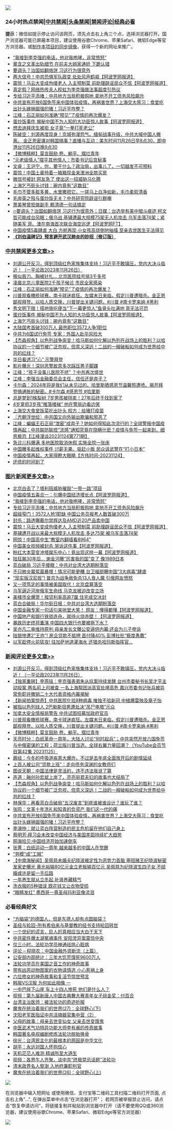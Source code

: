 ![](https://raw.githubusercontent.com/jsvpn/jsproxy/dev/64photo/fqnews-qr.jpg)

<div id="tt">
<h3>24小时热点禁闻|<a href="#%E4%B8%AD%E5%85%B1%E7%A6%81%E9%97%BB%E6%9B%B4%E5%A4%9A%E6%96%87%E7%AB%A0">中共禁闻</a>|<a href="#%E5%9B%BE%E7%89%87%E6%96%B0%E9%97%BB%E6%9B%B4%E5%A4%9A%E6%96%87%E7%AB%A0">头条禁闻</a>|<a href="#%E6%96%B0%E9%97%BB%E8%AF%84%E8%AE%BA%E6%9B%B4%E5%A4%9A%E6%96%87%E7%AB%A0">禁闻评论|<a href="#%E5%BF%85%E7%9C%8B%E7%BB%8F%E5%85%B8%E5%A5%BD%E6%96%87">经典必看</a></h3>
<div><b>提示：</b>微信如提示停止访问该网页，须先点击右上角三个点，选择浏览器打开。国产浏览器可能已屏蔽本项目，建议使用谷歌Chrome、苹果Safari、微软Edge等官方浏览器。或<a href="%E5%88%B6%E4%BD%9Cgit%E7%A6%81%E9%97%BB%E9%95%9C%E5%83%8F.md">制作本项目的同步镜像</a>，获得一个新的网址来推广。</div>
<ul>

<li><a href="/topimagenews/20231126/1966147.md">“我接到李克强的电话，他对我咆哮，非常愤怒”</a></li>
<li><a href="/cnnews/20231126/1966066.md">章含之文革出轨细节 在前夫大姐家通奸 下跪认错</a></li>
<li><a href="/finance/20231126/1965992.md">要调头？治国如翻烙饼 习这行为很意外</a></li>
<li><a href="/cnnews/20231126/1966118.md">两大信号！中共恐惧军队政变 处处风声鹤唳【阿波罗网报道】</a></li>
<li><a href="/topimagenews/20231126/1966071.md">震惊！马云大变成佝偻老人 入主预制菜 前助理辟谣民众不信【阿波罗网报道】</a></li>
<li><a href="/baitai/20231126/1966146.md">真定假？网络热传夫人程虹为李克强做法事超度引热议</a></li>
<li><a href="/topimagenews/20231126/1966122.md">专给习近平添堵：中共地方当局积极购地 拿地不开工债务风险飙升</a></li>
<li><a href="/comments/20231126/1965965.md">中共宣布开放6国免签来中国体验疫情，再祸害世界？上海交大辱习：食堂吃出针头嫁祸倔强的猪！习近平咋整？</a></li>
<li><a href="/cbnews/20231126/1966158.md">江峰：石正丽如何准确“预见”了疫情的再次爆发？</a></li>
<li><a href="/cbnews/20231126/1966097.md">蛋炒饭事件 揭秘中国不为人知的大功臣惊人故事【阿波罗网报道】</a></li>
<li><a href="/worldnews/20231126/1965982.md">想去迪拜庆生被拒 女子竟“一拳打死老公”</a></li>
<li><a href="/sohnews/20231126/1966150.md">陈破空：刘源再度现身！京城弥漫怨气。缅甸战事升级，中共大喊中国人撤离。 金正恩密谋对韩国搞事？直播与互动：美东时间11月26日早8点30、即中港台11月26日晚9点30</a></li>
<li><a href="/comments/20231126/1966054.md">【微博精粹】莫言鼓励 卷、躺平、摆烂青年</a></li>
<li><a href="/cnnews/20231126/1966057.md">“元老级情人”摆平其他情人：市委书记后宫秘事</a></li>
<li><a href="/sohnews/20231126/1966062.md">文睿：王沪宁，你，要干什么？政治局，出事儿了，一切越发不可预料</a></li>
<li><a href="/worldnews/20231126/1966035.md">震惊！中国土豪拎着一箱箱现金来澳洲全款买房</a></li>
<li><a href="/baitai/20231127/1966217.md">微信号被封 网友急了 使出这一招威胁马化腾</a></li>
<li><a href="/cbnews/20231126/1966096.md">上海乞丐街头讨钱：碗内竟有“这数目”</a></li>
<li><a href="/lifebaike/20231126/1966116.md">毛巾不管多脏多黄，水里撒把它，一搓马上白净如新，毛巾柔软清香</a></li>
<li><a href="/baitai/20231126/1966081.md">毛岸英之殁与蛋炒饭无关？中共研究院辟谣引群嘲</a></li>
<li><a href="/cnnews/20231126/1965971.md">萧美琴曾拒做副手 赖清德一句话搞定</a></li>
<li><a href="/sohnews/20231127/1966200.md">🔥要调头？治国如翻烙饼 习这行为很意外；日媒：台选举有美中暗斗痕迹 柯文哲可能成台风眼；俄乌战 基辅遭最大规模75架无人机攻击  乌军击落74架；紧随美军 菲、澳在南海首次联合海空巡逻【阿波罗网FT】</a></li>
<li><a href="/baitai/20231126/1966179.md">中国疫情5毒肆虐 大白 方舱再现 小女孩高烧倒地抽搐 至亲去世医生无法得见</a></li>
<li><b><a href="/comments/20200207/1272816.md" target="_blank">《刘伯温碑记》预言避开武汉肺炎的妙招（修订版）</a></b></li>
</ul>
</div>

<div class="catlist">
<h3><a href="/cbnews/" target="_blank">中共禁闻</a><span><a href="/cbnews/" target="_blank" rel="nofollow">更多文章>></a></span></h3>
<ul>
<li><a href="/comments/20231127/1966240.md" target="_blank">刘源公开反习，得到顶级红色家族集体支持！习近平不敢镇压，党内大决斗临近！（一平论政2023年11月26日）</a></li>
<li><a href="/cbnews/20231127/1966242.md" target="_blank">喉似吞刀、胸被针扎… 北京医院挂号排3千多号</a></li>
<li><a href="/cbnews/20231126/1966185.md" target="_blank">凌晨北京儿童医院2千孩子候诊 市民全家感染</a></li>
<li><a href="/cbnews/20231126/1966158.md" target="_blank">江峰：石正丽如何准确“预见”了疫情的再次爆发？</a></li>
<li><a href="/comments/20231126/1966151.md" target="_blank">川普观看橄榄球赛，南卡球迷疯狂。左媒末日来临，假定川普遭暗杀。金正恩鄙视拜登。以哈人质交换，川普提出关键问题。#川普 #南卡罗来纳 #黑利</a></li>
<li><a href="/cbnews/20231126/1966123.md" target="_blank">秀文明下限！搭地铁吃便当“下一幕更惊人”鱼骨头吐满地 竟无法可罚</a></li>
<li><a href="/cbnews/20231126/1966097.md" target="_blank">蛋炒饭事件 揭秘中国不为人知的大功臣惊人故事【阿波罗网报道】</a></li>
<li><a href="/cbnews/20231126/1966096.md" target="_blank">上海乞丐街头讨钱：碗内竟有“这数目”</a></li>
<li><a href="/cbnews/20231126/1966084.md" target="_blank">大陆国考首破300万人 最热职位3572人争1职位</a></li>
<li><a href="/cbnews/20231126/1966013.md" target="_blank">中共为6国试行免签 专家：外国人赴华风险大</a></li>
<li><a href="/comments/20231126/1965989.md" target="_blank">【杰森视角】以色列战争突变！哈马斯如何化解以色列在战场上的胜利？以哈协议的一个细节被广泛忽视，但意义深远！二战的一艘破船如何成为世界给中共的红线？</a></li>
<li><a href="/cbnews/20231126/1965980.md" target="_blank">华日看透习“心” 示警拜登</a></li>
<li><a href="/cbnews/20231126/1965979.md" target="_blank">影片曝光！深圳恶警故意多次踩压男子脚踝</a></li>
<li><a href="/cbnews/20231126/1965937.md" target="_blank">江峰：“孩子没事儿医院不挤” ？中共再次盛世</a></li>
<li><a href="/cbnews/20231126/1965912.md" target="_blank">江峰：李强当金融委员会主任，信任还是弃子？</a></li>
<li><a href="/comments/20231125/1965847.md" target="_blank">卡尔森：2024年将是我们从未见过的。哈里斯晒感恩节温馨照遭喷。揭开拜登搞通胀的秘密。#卡尔森 #感恩节 #哈里斯</a></li>
<li><a href="/cbnews/20231125/1965789.md" target="_blank">总是梦到1株梨树 7岁男孩被拐卖！27年后终于找到家了</a></li>
<li><a href="/cbnews/20231125/1965757.md" target="_blank">4岁童抓3岁孩“推落楼梯” 他在警局边看边笑</a></li>
<li><a href="/cbnews/20231125/1965747.md" target="_blank">上海交大食堂饭菜吃出针头 校方：给猪打疫苗</a></li>
<li><a href="/cbnews/20231125/1965744.md" target="_blank">〖兲朝浮世绘〗中共国又向外输出欺骗和邪恶了</a></li>
<li><a href="/cbnews/20231125/1965702.md" target="_blank">江峰：蝙蝠王石正丽“泄密”成弃子？她如何得知此次流行的？全球警报中国疫情再起；中共联防联控“流感”通知究竟在隐瞒什麽？疫情与免签一起来到，细思极恐【江峰漫谈20231124第771期】</a></li>
<li><a href="/cbnews/20231125/1965687.md" target="_blank">急诊儿科爆满 多地医院取消休假 实施全院一张床</a></li>
<li><a href="/cbnews/20231125/1965677.md" target="_blank">中国曝多起维权事件 讨薪无果、驱赶小贩 民众讽武警在“打小日本”</a></li>
<li><a href="/comments/20231125/1965650.md" target="_blank">中国疫情再起，大家得瞪大眼睛【方伟时间-20231124】</a></li>
<li><a href="/cbnews/20231125/1965641.md" target="_blank">还债的时间到了</a></li>

</ul>
</div>
<div class="catlist">
<h3><a href="/topimagenews/" target="_blank">图片新闻</a><span><a href="/topimagenews/" target="_blank" rel="nofollow">更多文章>></a></span></h3>
<ul>
<li><a href="/topimagenews/20231127/1966241.md" target="_blank">北京白去了？塔利班威胁摧毁“一带一路”项目</a></li>
<li><a href="/topimagenews/20231127/1966233.md" target="_blank">中国疫情五毒合一：引爆中国经济增长点【阿波罗网报道】</a></li>
<li><a href="/topimagenews/20231126/1966147.md" target="_blank">“我接到李克强的电话，他对我咆哮，非常愤怒”</a></li>
<li><a href="/topimagenews/20231126/1966122.md" target="_blank">专给习近平添堵：中共地方当局积极购地 拿地不开工债务风险飙升</a></li>
<li><a href="/topimagenews/20231126/1966113.md" target="_blank">超级窄门！3572人抢1职缺 中国公务员报考人数首破300万</a></li>
<li><a href="/topimagenews/20231126/1966095.md" target="_blank">封杀：路透曝戴尔禁辉达及AMD近20产品卖中国</a></li>
<li><a href="/topimagenews/20231126/1966071.md" target="_blank">震惊！马云大变成佝偻老人 入主预制菜 前助理辟谣民众不信【阿波罗网报道】</a></li>
<li><a href="/topimagenews/20231126/1965991.md" target="_blank">基辅遭开战以来最大规模无人机攻击 多达75架 被乌军击落74架</a></li>
<li><a href="/topimagenews/20231126/1965938.md" target="_blank">网惊！中国高中生“教室内翻墙看8964”</a></li>
<li><a href="/topimagenews/20231125/1965820.md" target="_blank">中国美女视频被封杀 哭诉这件事【阿波罗网报道】</a></li>
<li><a href="/topimagenews/20231125/1965802.md" target="_blank">粉红大本营变冲塔娱乐中心！竟出现这样一幕【阿波罗网报道】</a></li>
<li><a href="/topimagenews/20231125/1965779.md" target="_blank">陆狂飙30年后… 谢金河曝“厉害我的国”变了 像1989日本</a></li>
<li><a href="/topimagenews/20231125/1965746.md" target="_blank">蓝白破局 习近平傻眼：中共对台湾大选期盼落空</a></li>
<li><a href="/topimagenews/20231125/1965676.md" target="_blank">不只肺炎霉浆菌暴增！情况可能更糟 台卫福部曝中国“3大病毒”肆虐</a></li>
<li><a href="/topimagenews/20231125/1965675.md" target="_blank">“现实版汉尼拔”! 普京为战争赦免杀13人食人魔 引俄网友愤怒</a></li>
<li><a href="/topimagenews/20231125/1965604.md" target="_blank">又一项笃定的事情被美国取代！北京盘算落空</a></li>
<li><a href="/topimagenews/20231125/1965603.md" target="_blank">乌军逼近河岸俄军生命线 马克龙被迫改变立场</a></li>
<li><a href="/topimagenews/20231125/1965520.md" target="_blank">美楼市全爆煲！按贷利率高逾7厘 住宅成交冰封</a></li>
<li><a href="/topimagenews/20231125/1965491.md" target="_blank">蓝白合破局！华尔街日报：中共对台湾大选期盼落空</a></li>
<li><a href="/topimagenews/20231125/1965490.md" target="_blank">中国金融专家一句话引来哄堂大笑！ 网友：懂得都懂【阿波罗网报道】</a></li>
<li><a href="/topimagenews/20231124/1965369.md" target="_blank">中国地产和银行铁锁连舟，就待火烧赤壁！【阿波罗网报道】</a></li>
<li><a href="/topimagenews/20231124/1965354.md" target="_blank">暴跌历史终将重演 中国四大银行也要被拖下水？</a></li>
<li><a href="/topimagenews/20231124/1965335.md" target="_blank">吴亦凡二审维持原判 母亲发长文曝公安逼供内幕:还会为儿子申诉</a></li>
<li><a href="/topimagenews/20231124/1965323.md" target="_blank">陆银惨遭2“王炸”! 房企贷款不抵押 首付降40% 彭博社批“极度愚蠢”</a></li>
<li><a href="/topimagenews/20231124/1965322.md" target="_blank">以军趁停火前猛攻! 往加萨地道灌海水 还猎杀哈玛斯指挥官…</a></li>

</ul>
</div>
<div class="catlist">
<h3><a href="/comments/" target="_blank">新闻评论</a><span><a href="/comments/" target="_blank" rel="nofollow">更多文章>></a></span></h3>
<ul>
<li><a href="/comments/20231127/1966240.md" target="_blank">刘源公开反习，得到顶级红色家族集体支持！习近平不敢镇压，党内大决斗临近！（一平论政2023年11月26日）</a></li>
<li><a href="/comments/20231127/1966239.md" target="_blank">【独家重磅】李燕铭：李克强表弟朱从玖案持续发酵 台州市委秘书长吴才平主动投案 两名前上司被查 一名上海帮团派高官处境高危 嘉兴市委书记张兵被异常免职并撤销二十大代表资格内幕揭秘</a></li>
<li><a href="/comments/20231126/1966182.md" target="_blank">【新闻拍案惊奇】中共医院化验8种病毒 唯独不验新冠 中植爆雷殃及章子怡</a></li>
<li><a href="/comments/20231126/1966170.md" target="_blank">被指以色列线人 2巴勒斯坦男遭处决“吊尸电塔”示众</a></li>
<li><a href="/comments/20231126/1966153.md" target="_blank">加拿大安全情报局警告 中共试图招募加政府官员</a></li>
<li><a href="/comments/20231126/1966151.md" target="_blank">川普观看橄榄球赛，南卡球迷疯狂。左媒末日来临，假定川普遭暗杀。金正恩鄙视拜登。以哈人质交换，川普提出关键问题。#川普 #南卡罗来纳 #黑利</a></li>
<li><a href="/comments/20231126/1966054.md" target="_blank">【微博精粹】莫言鼓励 卷、躺平、摆烂青年</a></li>
<li><a href="/comments/20231126/1966028.md" target="_blank">天亮时分：白纸革命一周年，大陆人讨论“何时起兵”；中共突然开放六国免签与中俄密谋的工程；荷兰版川普当选，全球右翼力量回潮？（YouTube会员节目第42集 20231125）</a></li>
<li><a href="/comments/20231126/1966021.md" target="_blank">蕨经：今冬的呼吸道疾患大爆炸，不过是去年底全面放开后的剧情延续</a></li>
<li><a href="/comments/20231126/1966020.md" target="_blank">上百人被公司“贷款上班”：走向债务深渊的女教师们</a></li>
<li><a href="/comments/20231126/1966004.md" target="_blank">图说天朝：中国法律是灵活的，违不违法我说了算</a></li>
<li><a href="/comments/20231126/1966003.md" target="_blank">声道：融创孙宏斌上岸了，亮亮丽君夫妇的故事也大结局了</a></li>
<li><a href="/comments/20231126/1965989.md" target="_blank">【杰森视角】以色列战争突变！哈马斯如何化解以色列在战场上的胜利？以哈协议的一个细节被广泛忽视，但意义深远！二战的一艘破船如何成为世界给中共的红线？</a></li>
<li><a href="/comments/20231126/1965983.md" target="_blank">林保华：再看蓝白合破局“五汉废言”到底谁被谁设计？谁玩了谁？</a></li>
<li><a href="/comments/20231126/1965970.md" target="_blank">张鸣：文革十年洗礼和知青的负资产 我们这一代的痛</a></li>
<li><a href="/comments/20231126/1965965.md" target="_blank">中共宣布开放6国免签来中国体验疫情，再祸害世界？上海交大辱习：食堂吃出针头嫁祸倔强的猪！习近平咋整？</a></li>
<li><a href="/comments/20231126/1965963.md" target="_blank">李濠仲：就让蓝白阵营制造的民主危机留在他们自己身上</a></li>
<li><a href="/comments/20231126/1965962.md" target="_blank">蔡明芳:拜习会未改变中国经济与美国差距持续扩大趋势</a></li>
<li><a href="/comments/20231126/1965943.md" target="_blank">网海拾贝:中国经济开始加速倒车</a></li>
<li><a href="/comments/20231126/1965942.md" target="_blank">张菁：白纸运动一周年 越来越多的中国人在觉醒</a></li>
<li><a href="/comments/20231126/1965941.md" target="_blank">“劳模”成“工贼”</a></li>
<li><a href="/comments/20231126/1965908.md" target="_blank">【中南海秘闻】吴佩慈未婚夫纪晓波被定性为恶势力首脑 塞班赌王纪晓波秘密发家史曝光 黄光裕输80亿元金立老板输百亿元 吴佩慈为纪晓波生四子女 不结婚或许是留一手后路</a></li>
<li><a href="/comments/20231126/1965907.md" target="_blank">一年养生就从立冬起 补肾养藏精气</a></li>
<li><a href="/comments/20231126/1965906.md" target="_blank">洗衣服的5种错误 既花钱又让衣物受损</a></li>
<li><a href="/comments/20231126/1965905.md" target="_blank">“眼睛发红” 墨西哥一尊圣母玛利亚像流泪</a></li>

</ul>
</div>

<div class="catlist">
<h3>必看经典好文</h3>
<ul>
<li><a href="/comments/20220129/1685716.md" target="_blank">“方脑袋”的德国人，但是东德人却有点圆脑袋？</a></li>
<li><a href="/comments/20220503/1727836.md" target="_blank">圣经与轮回-所有希伯来与基督教的经书支持轮回转世</a></li>
<li><a href="/comments/20200621/1348067.md" target="_blank">一个世纪的谎言，巨人的真相应当大白于天下</a></li>
<li><a href="/ccpdope/20220806/1768044.md" target="_blank">中共密件爆太湖冤魂事件 安阳灵异案震惊中央</a></li>
<li><a href="/health/20170626/780270.md" target="_blank">仅三小时，法轮功学员神通祛除心脏病</a></li>
<li><a href="/ssgc/20230821/1923285.md" target="_blank">评论 &#8211; 程晓农：中国金融外资断流（上篇）</a></li>
<li><a href="/comments/20200515/220430.md" target="_blank">公安部内部统计：三年大饥荒饿死9600万人</a></li>
<li><a href="/comments/20200511/1326751.md" target="_blank">法轮功学员在美国之音工作的神奇故事</a></li>
<li><a href="/lifebaike/20180811/984246.md" target="_blank">带有凶恶动物图案的衣物请慎选 小心惹祸上身</a></li>
<li><a href="/tculture/20130420/118886.md" target="_blank">六位修女的神奇故事和复活节惊世预言</a></li>
<li><a href="/bannedvideo/20220228/1697982.md" target="_blank">韩服VS汉服 为何如此相像 一</a></li>
<li><a href="/cbnews/20200611/1343057.md" target="_blank">一中巴摔下山崖 车上十四人惨死 他们是什么人？</a></li>
<li><a href="/comments/20220518/1734456.md" target="_blank">视频：第九届新唐人中国古典舞大赛青年女子组金奖：付百合</a></li>
<li><a href="/comments/20200801/1373219.md" target="_blank">台湾主治医师：被法轮功的奇迹折服</a></li>
<li><a href="/comments/20181224/1052333.md" target="_blank">魔鬼在统治着我们的世界(27)：全球野心(下)</a></li>
<li><a href="/comments/20221222/1826761.md" target="_blank">沈阳老军医指证中共活摘器官集中营（2）</a></li>
<li><a href="/cbnews/20210507/1541162.md" target="_blank">父母的故事：母亲去世变仙女 父亲去世变饿鬼</a></li>
<li><a href="/comments/20210810/1603664.md" target="_blank">中医武术气功特异功能大师李有甫的传奇故事</a></li>
<li><a href="/comments/20210805/1600200.md" target="_blank">韩国著名电视编剧修炼法轮功脱胎换骨</a></li>
<li><a href="/cbnews/20220205/1688152.md" target="_blank">徐光：台湾民主化的最根本的原因是中华文化</a></li>
<li><a href="/comments/20180624/961987.md" target="_blank">胡平：永远对国人怀抱信心</a></li>
<li><a href="/comments/20210302/1496716.md" target="_blank">天机茫茫人难测 精诚所至大道生</a></li>
<li><a href="/comments/20220514/1732752.md" target="_blank">视频：各界牛人齐聚，谈中共“终极禁忌话题”法轮功</a></li>
<li><a href="/ccpdope/20220508/1730036.md" target="_blank">清末政界名人黎澍 入地府兼职判官</a></li>
<li><a href="/comments/20181210/1044798.md" target="_blank">魔鬼在统治着我们的世界(26)：全球野心(上)</a></li>

</ul>
</div>

![](https://raw.githubusercontent.com/jsvpn/jsproxy/dev/64photo/fqnews-qr.jpg)

在浏览器中输入短网址 或使用微信、支付宝等二维码工具扫描二维码打开页面, 点击右上角"...", 在弹出菜单中点击“在浏览器打开”； 若网页被举报禁止访问，请点击“恢复申请访问”，将链接复制并粘贴到浏览器中打开（请不要使用QQ或360浏览器，建议使用谷歌Chrome、苹果Safari、微软Edge等官方浏览器）

![](https://raw.githubusercontent.com/jsvpn/jsproxy/dev/64photo/wx.jpg)